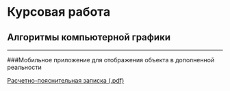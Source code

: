 # Курсовая работа
## Алгоритмы компьютерной графики
--------------------------
###Мобильное приложение для отображения объекта в дополненной реальности

[Расчетно-пояснительная записка (.pdf)](https://cdn.discordapp.com/attachments/780202071630544939/791783659265851412/coursework_graphics_Vladislavov.pdf])
